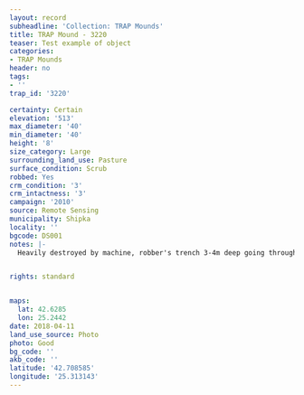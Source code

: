 ```yaml
---
layout: record
subheadline: 'Collection: TRAP Mounds'
title: TRAP Mound - 3220
teaser: Test example of object
categories:
- TRAP Mounds
header: no
tags:
- ''
trap_id: '3220'

certainty: Certain
elevation: '513'
max_diameter: '40'
min_diameter: '40'
height: '8'
size_category: Large
surrounding_land_use: Pasture
surface_condition: Scrub
robbed: Yes
crm_condition: '3'
crm_intactness: '3'
campaign: '2010'
source: Remote Sensing
municipality: Shipka
locality: ''
bgcode: DS001
notes: |-
  Heavily destroyed by machine, robber's trench 3-4m deep going through the middle of the mound.


rights: standard


maps:
  lat: 42.6285
  lon: 25.2442
date: 2018-04-11
land_use_source: Photo
photo: Good
bg_code: ''
akb_code: ''
latitude: '42.708585'
longitude: '25.313143'
---
```

